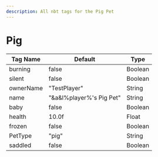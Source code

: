 ```yaml
---
description: All nbt tags for the Pig Pet
---
```



# Pig

| Tag Name     | Default                                                            | Type                                         |
| - | - | - |
| burning | false | Boolean |
| silent | false | Boolean |
| ownerName | "TestPlayer" | String |
| name | "&a&l%player%'s Pig Pet" | String |
| baby | false | Boolean |
| health | 10.0f | Float |
| frozen | false | Boolean |
| PetType | "pig" | String |
| saddled | false | Boolean |

